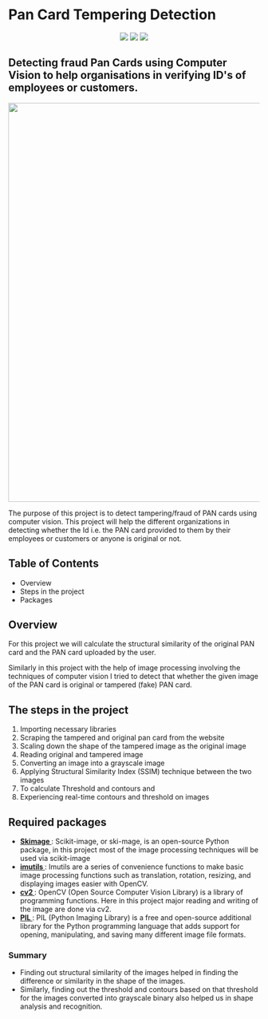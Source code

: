 
# Pan Card Tempering Detection



<p align="center">
  <img src="https://img.shields.io/badge/Machine%20Learning-brightgreen" />
  <img src="https://img.shields.io/badge/PYTHON%20-blue" />
  <img src="https://img.shields.io/badge/Computer%20%20Vision-brightgreen" />
</p>


## Detecting fraud Pan Cards using Computer Vision to help organisations in verifying ID's of employees or customers.


<p 
align="center">
<img src="https://www.nec.com/en/global/solutions/biometrics/img/face/face_header_sd.jpg" width="800px">
</p>
 

The purpose of this project is to detect tampering/fraud of PAN cards using computer vision. This project will help the different organizations in detecting whether the Id i.e. the PAN card provided to them by their employees or customers or anyone is original or not.
## Table of Contents
- Overview
- Steps in the project
- Packages


## Overview
For this project we will calculate the structural similarity of the original PAN card and the PAN card uploaded by the user. 
<!--   This is the soul of this project we will discuss it thoroughly later in this blog.-->

Similarly in this project with the help of image processing involving the techniques of computer vision I tried to detect that whether the given image of the PAN card is original or tampered (fake) PAN card.


## The steps in the project 
1. Importing necessary libraries
2. Scraping the tampered and original pan card from the website
3. Scaling down the shape of the tampered image as the original image
4. Reading original and tampered image
5. Converting an image into a grayscale image
6. Applying Structural Similarity Index (SSIM) technique between the two images
7. To calculate Threshold and contours and
8. Experiencing real-time contours and threshold on images


## Required packages

* <a href="https://scikit-image.org/docs/dev/api/skimage.html#:~:text=scikit%2Dimage%20(a.k.a.%20skimage%20),image%20processing%20and%20computer%20vision."> <b>Skimage </b> </a> : Scikit-image, or ski-mage, is an open-source Python package, in this project most of the image processing techniques will be used via scikit-image
* <a href= "https://github.com/PyImageSearch/imutils#:~:text=imutils-,A%20series%20of%20convenience%20functions%20to%20make%20basic%20image%20processing,Python%202.7%20and%20Python%203.">  <b>imutils </b> </a> : Imutils are a series of convenience functions to make basic image processing functions such as translation, rotation, resizing, and displaying images easier with OpenCV.
* <a href="https://pypi.org/project/opencv-python/"> <b>cv2 </b> </a> : OpenCV (Open Source Computer Vision Library) is a library of programming functions. Here in this project major reading and writing of the image are done via cv2.
* <a href="https://en.wikipedia.org/wiki/Python_Imaging_Library"> <b>PIL </b> </a> : PIL (Python Imaging Library) is a free and open-source additional library for the Python programming language that adds support for opening, manipulating, and saving many different image file formats.


### Summary

- Finding out structural similarity of the images helped in finding the difference or similarity in the shape of the images.
- Similarly, finding out the threshold and contours based on that threshold for the images converted into grayscale binary also helped us in shape analysis and recognition.
<!--
- As our SSIM is ~31.2% we can say that the image user provided is fake or tampered with.

- Finally, we visualized the differences and similarities between the images by displaying the images with contours, difference, and threshold.
-->
